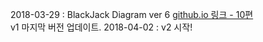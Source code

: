 2018-03-29 : BlackJack Diagram ver 6 [github.io 링크 - 10편](https://jungha-cho.github.io/2018/03/30/객체지향설계-블랙잭(10)/)                
v1 마지막 버전 업데이트.
2018-04-02 : v2 시작!